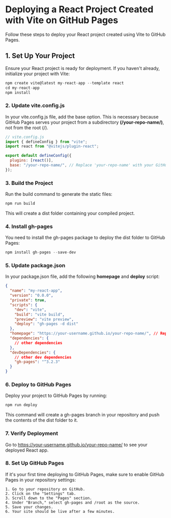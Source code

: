 # Deploying a React Project Created with Vite on GitHub Pages

Follow these steps to deploy your React project created using Vite to GitHub Pages.

## 1. Set Up Your Project

Ensure your React project is ready for deployment. If you haven't already, initialize your project with Vite:

```js
npm create vite@latest my-react-app --template react
cd my-react-app
npm install
```

### 2. Update vite.config.js

In your vite.config.js file, add the base option. This is necessary because GitHub Pages serves your project from a subdirectory **(/your-repo-name/)**, not from the root (/).

```js
// vite.config.js
import { defineConfig } from "vite";
import react from "@vitejs/plugin-react";

export default defineConfig({
  plugins: [react()],
  base: "/your-repo-name/", // Replace 'your-repo-name' with your GitHub repository name
});
```

### 3. Build the Project

Run the build command to generate the static files:

```js
npm run build
```

This will create a dist folder containing your compiled project.

### 4. Install gh-pages

You need to install the gh-pages package to deploy the dist folder to GitHub Pages:

```js
npm install gh-pages --save-dev
```

### 5. Update package.json

In your package.json file, add the following **homepage** and **deploy** script:

```json
{
  "name": "my-react-app",
  "version": "0.0.0",
  "private": true,
  "scripts": {
    "dev": "vite",
    "build": "vite build",
    "preview": "vite preview",
    "deploy": "gh-pages -d dist"
  },
  "homepage": "https://your-username.github.io/your-repo-name/", // Replace with your GitHub username and repo name
  "dependencies": {
    // other dependencies
  },
  "devDependencies": {
    // other dev dependencies
    "gh-pages": "^3.2.3"
  }
}
```

### 6. Deploy to GitHub Pages

Deploy your project to GitHub Pages by running:

```js
npm run deploy
```

This command will create a gh-pages branch in your repository and push the contents of the dist folder to it.

### 7. Verify Deployment

Go to https://your-username.github.io/your-repo-name/ to see your deployed React app.

### 8. Set Up GitHub Pages

If it's your first time deploying to GitHub Pages, make sure to enable GitHub Pages in your repository settings:

    1. Go to your repository on GitHub.
    2. Click on the "Settings" tab.
    3. Scroll down to the "Pages" section.
    4. Under "Branch," select gh-pages and /root as the source.
    5. Save your changes.
    6. Your site should be live after a few minutes.
